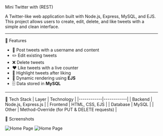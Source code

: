 Mini Twitter with (REST)

A Twitter-like web application built with Node.js, Express, MySQL, and EJS.  
This project allows users to create, edit, delete, and like tweets with a simple and clean interface.

---

🔹 Features
- 📝 Post tweets with a username and content  
- ✏️ Edit existing tweets  
- ❌ Delete tweets  
- ❤️ Like tweets with a live counter  
- 🎨 Highlight tweets after liking  
- 📄 Dynamic rendering using **EJS**  
- 🗄️ Data stored in **MySQL**

---

🔹 Tech Stack
| Layer      | Technology |
|------------|------------|
| Backend    | Node.js, Express.js |
| Frontend   | HTML, CSS, EJS |
| Database   | MySQL |
| Other      | Method-Override (for PUT & DELETE requests) |

🔹 Screenshots

![Home Page](image/twitter1.png)
![Home Page](image/twitter2.png)




